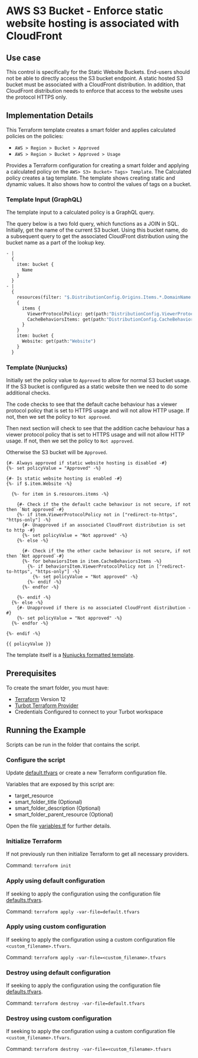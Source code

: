# AWS S3 Bucket - Enforce static website hosting is associated with CloudFront

## Use case

This control is specifically for the Static Website Buckets. 
End-users should not be able to directly access the S3 bucket endpoint.
A static hosted S3 bucket must be associated with a CloudFront distribution.
In addition, that CloudFront distribution needs to enforce that access to the website uses the protocol HTTPS 
only.

## Implementation Details

This Terraform template creates a smart folder and applies calculated policies on the policies:

- `AWS > Region > Bucket > Approved`
- `AWS > Region > Bucket > Approved > Usage`

Provides a Terraform configuration for creating a smart folder and applying a calculated policy on the 
`AWS> S3> Bucket> Tags> Template`.
The Calculated policy creates a tag template.
The template shows creating static and dynamic values.
It also shows how to control the values of tags on a bucket.

### Template Input (GraphQL)

The template input to a calculated policy is a GraphQL query.

The query below is a two fold query, which functions as a JOIN in SQL. 
Initially, get the name of the current S3 bucket. 
Using this bucket name, do a subsequent query to get the associated CloudFront distribution using the 
bucket name as a part of the lookup key.

```graphql
- | 
  {
    item: bucket {
      Name
    }
  }
- |
  {
    resources(filter: "$.DistributionConfig.Origins.Items.*.DomainName:'{{ $.item.Name }}.s3.amazonaws.com' resourceTypeId:tmod:@turbot/aws-cloudfront#/resource/types/cloudFront")
    {
      items {
        ViewerProtocolPolicy: get(path:"DistributionConfig.ViewerProtocolPolicy.ViewerProtocolPolicy")
        CacheBehaviorsItems: get(path:"DistributionConfig.CacheBehaviors.Items")
      }
    }
    item: bucket {
      Website: get(path:"Website")
    }
  }
```

### Template (Nunjucks)

Initially set the policy value to `Approved` to allow for normal S3 bucket usage. 
If the S3 bucket is configured as a static website then we need to do some additional checks.

The code checks to see that the default cache behaviour has a viewer protocol policy that is set to HTTPS usage and 
will not allow HTTP usage.
If not, then we set the policy to `Not approved`.

Then next section will check to see that the addition cache behaviour has a viewer protocol policy that is set to 
HTTPS usage and will not allow HTTP usage.
If not, then we set the policy to `Not approved`.

Otherwise the S3 bucket will be `Approved`.

```nunjucks
{#- Always approved if static website hosting is disabled -#}
{%- set policyValue = "Approved" -%}

{#- Is static website hosting is enabled -#}
{%- if $.item.Website -%}

  {%- for item in $.resources.items -%}

    {#- Check if the the default cache behaviour is not secure, if not then `Not approved`-#}
    {%- if item.ViewerProtocolPolicy not in ["redirect-to-https", "https-only"] -%}
      {#- Unapproved if an associated CloudFront distribution is set to http -#}
      {%- set policyValue = "Not approved" -%}
    {%- else -%}

      {#- Check if the the other cache behaviour is not secure, if not then `Not approved`-#}
      {%- for behaviorsItem in item.CacheBehaviorsItems -%}
        {%- if behaviorsItem.ViewerProtocolPolicy not in ["redirect-to-https", "https-only"] -%}
          {%- set policyValue = "Not approved" -%}
        {%- endif -%}
      {%- endfor -%}

    {%- endif -%}
  {%- else -%}
    {#- Unapproved if there is no associated CloudFront distribution -#}
    {%- set policyValue = "Not approved" -%}
  {%- endfor -%}

{%- endif -%}

{{ policyValue }}
```

The template itself is a [Nunjucks formatted template](https://mozilla.github.io/nunjucks/templating.html).

## Prerequisites

To create the smart folder, you must have:

- [Terraform](https://www.terraform.io) Version 12
- [Turbot Terraform Provider](https://turbot.com/v5/docs/reference/terraform)
- Credentials Configured to connect to your Turbot workspace

## Running the Example

Scripts can be run in the folder that contains the script.

### Configure the script

Update [default.tfvars](default.tfvars) or create a new Terraform configuration file.

Variables that are exposed by this script are:

- target_resource
- smart_folder_title (Optional)
- smart_folder_description (Optional)
- smart_folder_parent_resource (Optional)

Open the file [variables.tf](variables.tf) for further details.

### Initialize Terraform

If not previously run then initialize Terraform to get all necessary providers.

Command: `terraform init`

### Apply using default configuration

If seeking to apply the configuration using the configuration file [defaults.tfvars](defaults.tfvars).

Command: `terraform apply -var-file=default.tfvars`

### Apply using custom configuration

If seeking to apply the configuration using a custom configuration file `<custom_filename>.tfvars`.

Command: `terraform apply -var-file=<custom_filename>.tfvars`

### Destroy using default configuration

If seeking to apply the configuration using the configuration file [defaults.tfvars](defaults.tfvars).

Command: `terraform destroy -var-file=default.tfvars`

### Destroy using custom configuration

If seeking to apply the configuration using a custom configuration file `<custom_filename>.tfvars`.

Command: `terraform destroy -var-file=<custom_filename>.tfvars`
